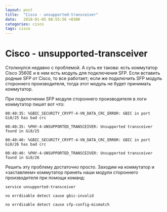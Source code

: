 ```yaml
---
layout: post
title:  "Cisco - unsupported-transceiver"
date:   2018-01-05 08:55:56 +0300
categories: cisco
tags: cisco
---
```


# Cisco - unsupported-transceiver


Столкнулся недавно с проблемой. А суть ее такова: есть коммутатор Cisco 3560E и в нем есть модуль для подключения SFP. Если вставить родные SFP от Cisco, то все работает; если же подключить SFP модуль стороннего производителя, тогда этот модуль не будет принимать коммутатор.

При подключении SFP модуля стороннего производителя в логи коммутатор пишет вот что:
```
00:40:35: %GBIC_SECURITY_CRYPT-4-VN_DATA_CRC_ERROR: GBIC in port Gi0/25 has bad crc

00:40:35: %PHY-4-UNSUPPORTED_TRANSCEIVER: Unsupported transceiver found in Gi0/25

00:40:40: %GBIC_SECURITY_CRYPT-4-VN_DATA_CRC_ERROR: GBIC in port Gi0/26 has bad crc

00:40:40: %PHY-4-UNSUPPORTED_TRANSCEIVER: Unsupported transceiver found in Gi0/26
```
Решить эту проблему достаточно просто. Заходим на коммутатор и «заставляем» коммутатор принять наши модули стороннего производителя при помощи команд:

```
service unsupported-transceiver

no errdisable detect cause gbic-invalid

no errdisable detect cause sfp-config-mismatch
```